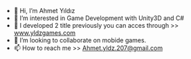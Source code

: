 - 👋 Hi, I’m Ahmet Yıldız
- 👀 I’m interested in Game Development with Unity3D and C#
- 🌱 I developed 2 title previously you can acces through >> www.yldzgames.com
- 💞️ I’m looking to collaborate on mobide games.
- 📫 How to reach me >> Ahmet.yldz.207@gmail.com

<!---
yldzahmet/yldzahmet is a ✨ special ✨ repository because its `README.md` (this file) appears on your GitHub profile.
You can click the Preview link to take a look at your changes.
--->
